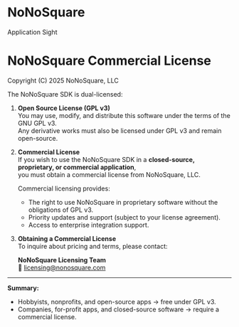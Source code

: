 # NoNoSquare
Application Sight 
# NoNoSquare Commercial License

Copyright (C) 2025 NoNoSquare, LLC

The NoNoSquare SDK is dual-licensed:

1. **Open Source License (GPL v3)**  
   You may use, modify, and distribute this software under the terms of the GNU GPL v3.  
   Any derivative works must also be licensed under GPL v3 and remain open-source.

2. **Commercial License**  
   If you wish to use the NoNoSquare SDK in a **closed-source, proprietary, or commercial application**,  
   you must obtain a commercial license from NoNoSquare, LLC.

   Commercial licensing provides:
   - The right to use NoNoSquare in proprietary software without the obligations of GPL v3.
   - Priority updates and support (subject to your license agreement).
   - Access to enterprise integration support.

3. **Obtaining a Commercial License**  
   To inquire about pricing and terms, please contact:

   **NoNoSquare Licensing Team**  
   📧 licensing@nonosquare.com

---

**Summary:**  
- Hobbyists, nonprofits, and open-source apps → free under GPL v3.  
- Companies, for-profit apps, and closed-source software → require a commercial license.
